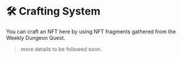 # 🛠 Crafting System

You can craft an NFT here by using NFT fragments gathered from the Weekly Dungeon Quest.

> more details to be followed soon.
